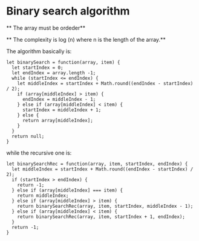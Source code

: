 # Binary search algorithm

** The array must be ordeder**

** The complexity is log (n) where n is the length of the array.**

The algorithm basically is:

```
let binarySearch = function(array, item) {
  let startIndex = 0;
  let endIndex = array.length -1;
  while (startIndex <= endIndex) {
    let middleIndex = startIndex + Math.round((endIndex - startIndex) / 2);
    if (array[middleIndex] > item) {
      endIndex = middleIndex - 1;
    } else if (array[middleIndex] < item) {
      startIndex = middleIndex + 1;
    } else {
      return array[middleIndex];
    }
  }
  return null;
}
```

while the recursive one is:
```
let binarySearchRec = function(array, item, startIndex, endIndex) {
  let middleIndex = startIndex + Math.round((endIndex - startIndex) / 2);
  if (startIndex > endIndex) {
    return -1;
  } else if (array[middleIndex] === item) {
    return middleIndex;
  } else if (array[middleIndex] > item) {
    return binarySearchRec(array, item, startIndex, middleIndex - 1);
  } else if (array[middleIndex] < item) {
    return binarySearchRec(array, item, startIndex + 1, endIndex);
  }
  return -1;
}
```